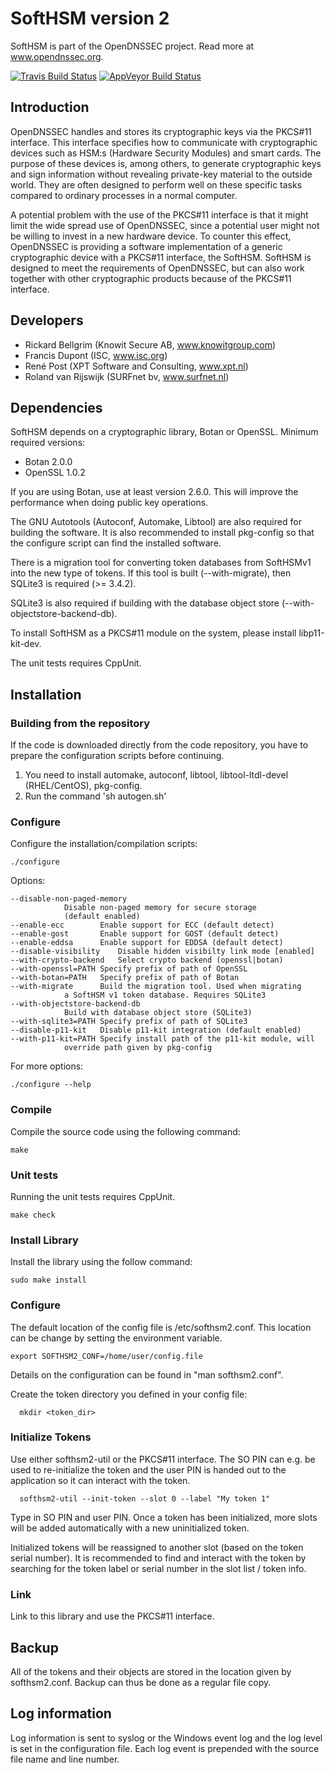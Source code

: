 # SoftHSM version 2

SoftHSM is part of the OpenDNSSEC project. Read more at www.opendnssec.org.

[![Travis Build Status](https://api.travis-ci.org/opendnssec/SoftHSMv2.png)](https://travis-ci.org/opendnssec/SoftHSMv2)
[![AppVeyor Build Status](https://ci.appveyor.com/api/projects/status/github/opendnssec/SoftHSMv2?svg=true)](https://ci.appveyor.com/project/opendnssec/softhsmv2)

## Introduction

OpenDNSSEC handles and stores its cryptographic keys via the PKCS#11 interface.
This interface specifies how to communicate with cryptographic devices such as
HSM:s (Hardware Security Modules) and smart cards. The purpose of these devices
is, among others, to generate cryptographic keys and sign information without
revealing private-key material to the outside world. They are often designed to
perform well on these specific tasks compared to ordinary processes in a normal
computer.

A potential problem with the use of the PKCS#11 interface is that it might
limit the wide spread use of OpenDNSSEC, since a potential user might not be
willing to invest in a new hardware device. To counter this effect, OpenDNSSEC
is providing a software implementation of a generic cryptographic device with a
PKCS#11 interface, the SoftHSM. SoftHSM is designed to meet the requirements of
OpenDNSSEC, but can also work together with other cryptographic products
because of the PKCS#11 interface.

## Developers

- Rickard Bellgrim (Knowit Secure AB, www.knowitgroup.com)
- Francis Dupont (ISC, www.isc.org)
- René Post (XPT Software and Consulting, www.xpt.nl)
- Roland van Rijswijk (SURFnet bv, www.surfnet.nl)

## Dependencies

SoftHSM depends on a cryptographic library, Botan or OpenSSL.
Minimum required versions:

- Botan 2.0.0
- OpenSSL 1.0.2

If you are using Botan, use at least version 2.6.0. This will improve
the performance when doing public key operations.

The GNU Autotools (Autoconf, Automake, Libtool) are also required for building
the software. It is also recommended to install pkg-config so that the
configure script can find the installed software.

There is a migration tool for converting token databases from SoftHSMv1 into
the new type of tokens. If this tool is built (--with-migrate), then SQLite3
is required (>= 3.4.2).

SQLite3 is also required if building with the database object store
(--with-objectstore-backend-db).

To install SoftHSM as a PKCS#11 module on the system, please install
libp11-kit-dev.

The unit tests requires CppUnit.

## Installation

### Building from the repository

If the code is downloaded directly from the code repository, you have to
prepare the configuration scripts before continuing.

1. You need to install automake, autoconf, libtool, libtool-ltdl-devel (RHEL/CentOS), pkg-config.
2. Run the command 'sh autogen.sh'

### Configure

Configure the installation/compilation scripts:

	./configure

Options:

	--disable-non-paged-memory
				Disable non-paged memory for secure storage
				(default enabled)
	--enable-ecc		Enable support for ECC (default detect)
	--enable-gost		Enable support for GOST (default detect)
	--enable-eddsa		Enable support for EDDSA (default detect)
	--disable-visibility	Disable hidden visibilty link mode [enabled]
	--with-crypto-backend	Select crypto backend (openssl|botan)
	--with-openssl=PATH	Specify prefix of path of OpenSSL
	--with-botan=PATH	Specify prefix of path of Botan
	--with-migrate		Build the migration tool. Used when migrating
				a SoftHSM v1 token database. Requires SQLite3
	--with-objectstore-backend-db
				Build with database object store (SQLite3)
	--with-sqlite3=PATH	Specify prefix of path of SQLite3
	--disable-p11-kit	Disable p11-kit integration (default enabled)
	--with-p11-kit=PATH	Specify install path of the p11-kit module, will
				override path given by pkg-config

For more options:

	./configure --help


### Compile

Compile the source code using the following command:

	make

### Unit tests

Running the unit tests requires CppUnit.

	make check

### Install Library

Install the library using the follow command:

	sudo make install

### Configure

The default location of the config file is /etc/softhsm2.conf. This location
can be change by setting the environment variable.

	export SOFTHSM2_CONF=/home/user/config.file

Details on the configuration can be found in "man softhsm2.conf".

Create the token directory you defined in your config file:

      mkdir <token_dir>

### Initialize Tokens

Use either softhsm2-util or the PKCS#11 interface. The SO PIN can e.g. be used
to re-initialize the token and the user PIN is handed out to the application so
it can interact with the token.

      softhsm2-util --init-token --slot 0 --label "My token 1"

Type in SO PIN and user PIN. Once a token has been initialized, more slots will
be added automatically with a new uninitialized token.

Initialized tokens will be reassigned to another slot (based on the token
serial number). It is recommended to find and interact with the token by
searching for the token label or serial number in the slot list / token info.

### Link

Link to this library and use the PKCS#11 interface.


## Backup

All of the tokens and their objects are stored in the location given by
softhsm2.conf. Backup can thus be done as a regular file copy.


## Log information

Log information is sent to syslog or the Windows event log and the log
level is set in the configuration file. Each log event is prepended with
the source file name and line number.
